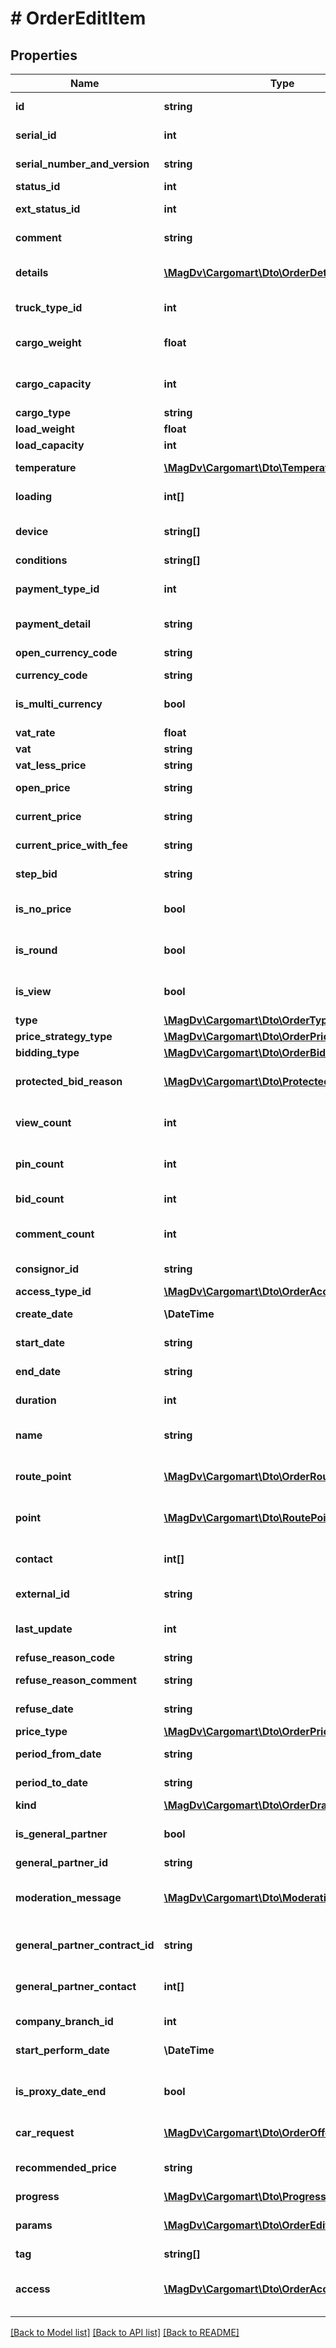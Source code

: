 # # OrderEditItem

## Properties

Name | Type | Description | Notes
------------ | ------------- | ------------- | -------------
**id** | **string** | Идентификатор заказа |
**serial_id** | **int** | Порядковый номер заказа | [optional]
**serial_number_and_version** | **string** | Порядковый номер с версией | [optional]
**status_id** | **int** | Статуса заказа | [optional]
**ext_status_id** | **int** | Расширенный статус заказа | [optional]
**comment** | **string** | Комментарий к заказу | [optional]
**details** | [**\MagDv\Cargomart\Dto\OrderDetails[]**](OrderDetails.md) | Список деталей/комментариев/описаний заказа | [optional]
**truck_type_id** | **int** | Идентификатор типа транспорта | [optional]
**cargo_weight** | **float** | Тоннаж авто из условий заказа(в тоннах) | [optional]
**cargo_capacity** | **int** | Кубатура авто из условий заказа(в м3) | [optional]
**cargo_type** | **string** | Описание груза | [optional]
**load_weight** | **float** | Вес груза(в тоннах) | [optional]
**load_capacity** | **int** | Объём груза(в м3) | [optional]
**temperature** | [**\MagDv\Cargomart\Dto\TemperatureRange**](TemperatureRange.md) | Температурный режим в кельвинах | [optional]
**loading** | **int[]** | Требуемые типы погрузки-выгрузки | [optional]
**device** | **string[]** | Дополнительное оборудование машины | [optional]
**conditions** | **string[]** | Условия перевозки | [optional]
**payment_type_id** | **int** | Идентификатор способа оплаты заказа | [optional]
**payment_detail** | **string** | Комментарий по оплате | [optional]
**open_currency_code** | **string** | Код валюты заказа при публикации | [optional]
**currency_code** | **string** | Код валюты заказа | [optional]
**is_multi_currency** | **bool** | Флаг мультивалютности | [optional] [default to false]
**vat_rate** | **float** | Ставка НДС | [optional]
**vat** | **string** | Размер НДС | [optional]
**vat_less_price** | **string** | Цена без НДС | [optional]
**open_price** | **string** | Начальная цена заказа | [optional]
**current_price** | **string** | Текущая цена заказа | [optional]
**current_price_with_fee** | **string** | Текущая цена заказа с комиссией | [optional]
**step_bid** | **string** | Шаг измеения цены заказа | [optional]
**is_no_price** | **bool** | Флаг заказ без цены | [optional] [default to false]
**is_round** | **bool** | @deprecated Является кругорейсом | [optional] [default to false]
**is_view** | **bool** | Был ли заказ просмотрен пользователем | [optional] [default to false]
**type** | [**\MagDv\Cargomart\Dto\OrderType**](OrderType.md) |  | [optional]
**price_strategy_type** | [**\MagDv\Cargomart\Dto\OrderPriceStrategyType**](OrderPriceStrategyType.md) |  | [optional]
**bidding_type** | [**\MagDv\Cargomart\Dto\OrderBiddingType**](OrderBiddingType.md) |  | [optional]
**protected_bid_reason** | [**\MagDv\Cargomart\Dto\ProtectedBidReason[]**](ProtectedBidReason.md) | Массив причин, по которым нельзя поставить ставку | [optional]
**view_count** | **int** | Количество просмотров данного заказа | [optional]
**pin_count** | **int** | Количество закреплений данного заказа | [optional]
**bid_count** | **int** | Количество ставок на заказ | [optional]
**comment_count** | **int** | Количество комментариев заказа | [optional]
**consignor_id** | **string** | Хэш код отправителя | [optional]
**access_type_id** | [**\MagDv\Cargomart\Dto\OrderAccessType**](OrderAccessType.md) |  | [optional]
**create_date** | **\DateTime** | Дата создания торгов | [optional]
**start_date** | **string** | Начальная дата торгов | [optional]
**end_date** | **string** | Конечная дата торгов | [optional]
**duration** | **int** | Продолжительность торгов | [optional]
**name** | **string** | Название шаблона, только для шаблонов | [optional]
**route_point** | [**\MagDv\Cargomart\Dto\OrderRoutePoint[]**](OrderRoutePoint.md) | Массив маршрутных точек заказа. | [optional]
**point** | [**\MagDv\Cargomart\Dto\RoutePointEdit[]**](RoutePointEdit.md) | @deprecated Использовать routePoint. | [optional]
**contact** | **int[]** | Список идентификаторов контактных лиц | [optional]
**external_id** | **string** | Внешний идентификатор | [optional]
**last_update** | **int** | Последняя дата обновления в виде timestamp | [optional]
**refuse_reason_code** | **string** | Причина отказа, ID | [optional]
**refuse_reason_comment** | **string** | Причина отказа, комментарий | [optional]
**refuse_date** | **string** | Причина отказа, дата создания | [optional]
**price_type** | [**\MagDv\Cargomart\Dto\OrderPriceType**](OrderPriceType.md) |  | [optional]
**period_from_date** | **string** | Период исполнения грузоперевозки От | [optional]
**period_to_date** | **string** | Период исполнения грузоперевозки До | [optional]
**kind** | [**\MagDv\Cargomart\Dto\OrderDraftKindEnum**](OrderDraftKindEnum.md) |  | [optional]
**is_general_partner** | **bool** | Флаг того что заказ под ГП | [optional] [default to false]
**general_partner_id** | **string** | Идентификатор ГП | [optional]
**moderation_message** | [**\MagDv\Cargomart\Dto\ModerationMessage[]**](ModerationMessage.md) | Сообщение о модерации от ГП, последнее приходит первым | [optional]
**general_partner_contract_id** | **string** | Идентификатор условий договора с ГП | [optional]
**general_partner_contact** | **int[]** | Список идентифкаторов кураторов от ГП | [optional]
**company_branch_id** | **int** | Идентификатор дочерней компании | [optional]
**start_perform_date** | **\DateTime** | Дата начала погрузки | [optional]
**is_proxy_date_end** | **bool** | Наступила дата, когда нельзя загрузить доверенность | [optional] [default to false]
**car_request** | [**\MagDv\Cargomart\Dto\OrderOfferCarRequest**](OrderOfferCarRequest.md) | Запрос количества машин | [optional]
**recommended_price** | **string** | Рекомендованная цена для этого заказа | [optional]
**progress** | [**\MagDv\Cargomart\Dto\ProgressItem[]**](ProgressItem.md) | Элемент прогресса | [optional]
**params** | [**\MagDv\Cargomart\Dto\OrderEditParams**](OrderEditParams.md) | Дополнительные параметры/флаги заказа | [optional]
**tag** | **string[]** | Тэги для заказа | [optional]
**access** | [**\MagDv\Cargomart\Dto\OrderAccess**](OrderAccess.md) | Описание доступных действий по объекту. |

[[Back to Model list]](../../README.md#models) [[Back to API list]](../../README.md#endpoints) [[Back to README]](../../README.md)
